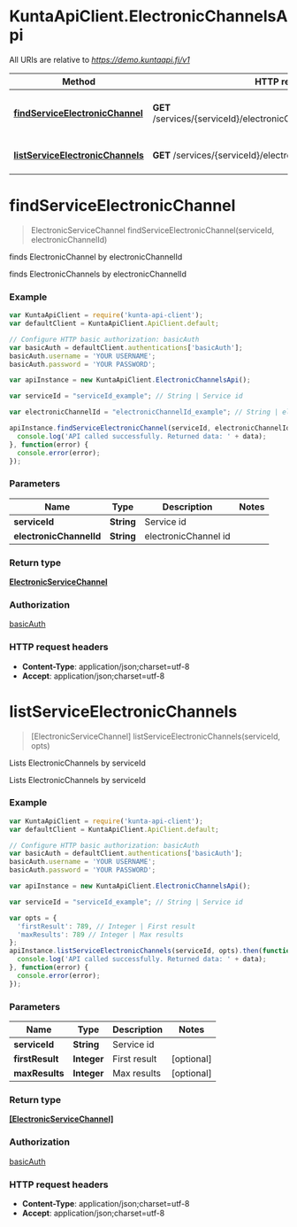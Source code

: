 # KuntaApiClient.ElectronicChannelsApi

All URIs are relative to *https://demo.kuntaapi.fi/v1*

Method | HTTP request | Description
------------- | ------------- | -------------
[**findServiceElectronicChannel**](ElectronicChannelsApi.md#findServiceElectronicChannel) | **GET** /services/{serviceId}/electronicChannels/{electronicChannelId} | finds ElectronicChannel by electronicChannelId
[**listServiceElectronicChannels**](ElectronicChannelsApi.md#listServiceElectronicChannels) | **GET** /services/{serviceId}/electronicChannels | Lists ElectronicChannels by serviceId


<a name="findServiceElectronicChannel"></a>
# **findServiceElectronicChannel**
> ElectronicServiceChannel findServiceElectronicChannel(serviceId, electronicChannelId)

finds ElectronicChannel by electronicChannelId

finds ElectronicChannels by electronicChannelId

### Example
```javascript
var KuntaApiClient = require('kunta-api-client');
var defaultClient = KuntaApiClient.ApiClient.default;

// Configure HTTP basic authorization: basicAuth
var basicAuth = defaultClient.authentications['basicAuth'];
basicAuth.username = 'YOUR USERNAME';
basicAuth.password = 'YOUR PASSWORD';

var apiInstance = new KuntaApiClient.ElectronicChannelsApi();

var serviceId = "serviceId_example"; // String | Service id

var electronicChannelId = "electronicChannelId_example"; // String | electronicChannel id

apiInstance.findServiceElectronicChannel(serviceId, electronicChannelId).then(function(data) {
  console.log('API called successfully. Returned data: ' + data);
}, function(error) {
  console.error(error);
});

```

### Parameters

Name | Type | Description  | Notes
------------- | ------------- | ------------- | -------------
 **serviceId** | **String**| Service id | 
 **electronicChannelId** | **String**| electronicChannel id | 

### Return type

[**ElectronicServiceChannel**](ElectronicServiceChannel.md)

### Authorization

[basicAuth](../README.md#basicAuth)

### HTTP request headers

 - **Content-Type**: application/json;charset=utf-8
 - **Accept**: application/json;charset=utf-8

<a name="listServiceElectronicChannels"></a>
# **listServiceElectronicChannels**
> [ElectronicServiceChannel] listServiceElectronicChannels(serviceId, opts)

Lists ElectronicChannels by serviceId

Lists ElectronicChannels by serviceId

### Example
```javascript
var KuntaApiClient = require('kunta-api-client');
var defaultClient = KuntaApiClient.ApiClient.default;

// Configure HTTP basic authorization: basicAuth
var basicAuth = defaultClient.authentications['basicAuth'];
basicAuth.username = 'YOUR USERNAME';
basicAuth.password = 'YOUR PASSWORD';

var apiInstance = new KuntaApiClient.ElectronicChannelsApi();

var serviceId = "serviceId_example"; // String | Service id

var opts = { 
  'firstResult': 789, // Integer | First result
  'maxResults': 789 // Integer | Max results
};
apiInstance.listServiceElectronicChannels(serviceId, opts).then(function(data) {
  console.log('API called successfully. Returned data: ' + data);
}, function(error) {
  console.error(error);
});

```

### Parameters

Name | Type | Description  | Notes
------------- | ------------- | ------------- | -------------
 **serviceId** | **String**| Service id | 
 **firstResult** | **Integer**| First result | [optional] 
 **maxResults** | **Integer**| Max results | [optional] 

### Return type

[**[ElectronicServiceChannel]**](ElectronicServiceChannel.md)

### Authorization

[basicAuth](../README.md#basicAuth)

### HTTP request headers

 - **Content-Type**: application/json;charset=utf-8
 - **Accept**: application/json;charset=utf-8

